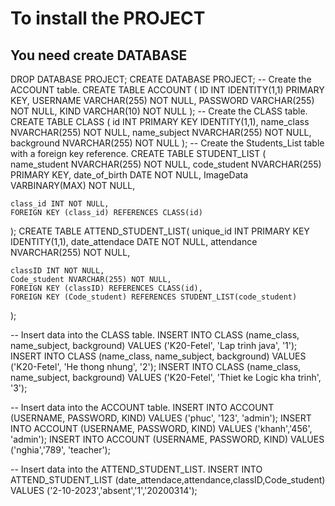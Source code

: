 # To install the PROJECT
You need create DATABASE
-----------------------------------------------------------------------
DROP DATABASE PROJECT;
CREATE DATABASE PROJECT;
-- Create the ACCOUNT table.
CREATE TABLE ACCOUNT (
    ID INT IDENTITY(1,1) PRIMARY KEY,
    USERNAME VARCHAR(255) NOT NULL,
    PASSWORD VARCHAR(255) NOT NULL,
    KIND VARCHAR(10) NOT NULL
);
-- Create the CLASS table.
CREATE TABLE CLASS (
    id INT PRIMARY KEY IDENTITY(1,1),
    name_class NVARCHAR(255) NOT NULL,
    name_subject NVARCHAR(255) NOT NULL,
    background NVARCHAR(255) NOT NULL
);
-- Create the Students_List table with a foreign key reference.
CREATE TABLE STUDENT_LIST (
    name_student NVARCHAR(255) NOT NULL,
    code_student NVARCHAR(255) PRIMARY KEY,
    date_of_birth  DATE NOT NULL,
  	ImageData VARBINARY(MAX) NOT NULL,

    class_id INT NOT NULL,
    FOREIGN KEY (class_id) REFERENCES CLASS(id)
);
CREATE TABLE ATTEND_STUDENT_LIST(
    unique_id INT PRIMARY KEY IDENTITY(1,1),
    date_attendace DATE NOT NULL,
    attendance NVARCHAR(255) NOT NULL,
   

    classID INT NOT NULL,
    Code_student NVARCHAR(255) NOT NULL,
    FOREIGN KEY (classID) REFERENCES CLASS(id),
    FOREIGN KEY (Code_student) REFERENCES STUDENT_LIST(code_student)
);


-- Insert data into the CLASS table.
INSERT INTO CLASS (name_class, name_subject, background) VALUES ('K20-Fetel', 'Lap trinh java', '1');
INSERT INTO CLASS (name_class, name_subject, background) VALUES ('K20-Fetel', 'He thong nhung', '2');
INSERT INTO CLASS (name_class, name_subject, background) VALUES ('K20-Fetel', 'Thiet ke Logic kha trinh', '3');


-- Insert data into the ACCOUNT table.
INSERT INTO ACCOUNT (USERNAME, PASSWORD, KIND) VALUES ('phuc', '123', 'admin');
INSERT INTO ACCOUNT (USERNAME, PASSWORD, KIND) VALUES ('khanh','456', 'admin');
INSERT INTO ACCOUNT (USERNAME, PASSWORD, KIND) VALUES ('nghia','789', 'teacher');

-- Insert data into the ATTEND_STUDENT_LIST.
INSERT INTO ATTEND_STUDENT_LIST (date_attendace,attendance,classID,Code_student) VALUES ('2-10-2023','absent','1','20200314');

